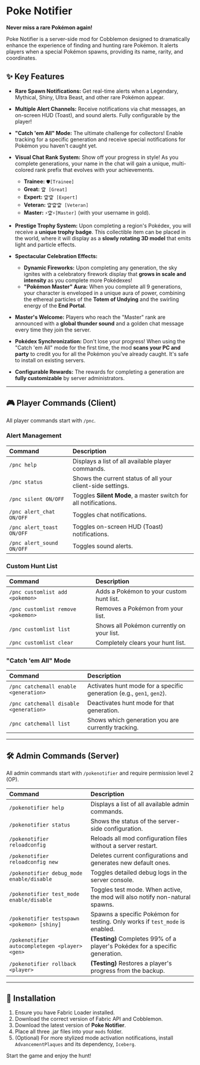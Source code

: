 # Poke Notifier

**Never miss a rare Pokémon again!**

Poke Notifier is a server-side mod for Cobblemon designed to dramatically enhance the experience of finding and hunting rare Pokémon. It alerts players when a special Pokémon spawns, providing its name, rarity, and coordinates.


## ✨ Key Features

- **Rare Spawn Notifications:** Get real-time alerts when a Legendary, Mythical, Shiny, Ultra Beast, and other rare Pokémon appear.


- **Multiple Alert Channels:** Receive notifications via chat messages, an on-screen HUD (Toast), and sound alerts. Fully configurable by the player!
- **"Catch 'em All" Mode:** The ultimate challenge for collectors! Enable tracking for a specific generation and receive special notifications for Pokémon you haven't caught yet.
- **Visual Chat Rank System:** Show off your progress in style! As you complete generations, your name in the chat will gain a unique, multi-colored rank prefix that evolves with your achievements.
  - **Trainee:** `🛡[Trainee]`
  - **Great:** `🏆 [Great]`
  - **Expert:** `🏆🏆 [Expert]`
  - **Veteran:** `🏆🏆🏆 [Veteran]`
  - **Master:** `⚡🏆⚡[Master]` (with your username in gold).


- **Prestige Trophy System:** Upon completing a region's Pokédex, you will receive a **unique trophy badge**. This collectible item can be placed in the world, where it will display as a **slowly rotating 3D model** that emits light and particle effects.

- **Spectacular Celebration Effects:**
  - **Dynamic Fireworks:** Upon completing any generation, the sky ignites with a celebratory firework display that **grows in scale and intensity** as you complete more Pokédexes!
  - **"Pokémon Master" Aura:** When you complete all 9 generations, your character is enveloped in a unique aura of power, combining the ethereal particles of the **Totem of Undying** and the swirling energy of the **End Portal**.


- **Master's Welcome:** Players who reach the "Master" rank are announced with a **global thunder sound** and a golden chat message every time they join the server.
- **Pokédex Synchronization:** Don't lose your progress! When using the "Catch 'em All" mode for the first time, the mod **scans your PC and party** to credit you for all the Pokémon you've already caught. It's safe to install on existing servers.
- **Configurable Rewards:** The rewards for completing a generation are **fully customizable** by server administrators.

---

## 🎮 Player Commands (Client)

All player commands start with `/pnc`.

### Alert Management
| Command                 | Description                                                      |
| :---------------------- | :--------------------------------------------------------------- |
| `/pnc help`             | Displays a list of all available player commands.                |
| `/pnc status`           | Shows the current status of all your client-side settings.       |
| `/pnc silent ON/OFF`    | Toggles **Silent Mode**, a master switch for all notifications.    |
| `/pnc alert_chat ON/OFF`  | Toggles chat notifications.                                      |
| `/pnc alert_toast ON/OFF` | Toggles on-screen HUD (Toast) notifications.                     |
| `/pnc alert_sound ON/OFF` | Toggles sound alerts.                                            |

### Custom Hunt List
| Command                       | Description                               |
| :---------------------------- | :---------------------------------------- |
| `/pnc customlist add <pokemon>`   | Adds a Pokémon to your custom hunt list.  |
| `/pnc customlist remove <pokemon>`| Removes a Pokémon from your list.       |
| `/pnc customlist list`        | Shows all Pokémon currently on your list. |
| `/pnc customlist clear`       | Completely clears your hunt list.         |

### "Catch 'em All" Mode
| Command                           | Description                                                      |
| :-------------------------------- | :--------------------------------------------------------------- |
| `/pnc catchemall enable <generation>` | Activates hunt mode for a specific generation (e.g., `gen1`, `gen2`). |
| `/pnc catchemall disable <generation>`| Deactivates hunt mode for that generation.                     |
| `/pnc catchemall list`            | Shows which generation you are currently tracking.               |

---

## 🛠️ Admin Commands (Server)

All admin commands start with `/pokenotifier` and require permission level 2 (OP).

| Command                                   | Description                                                                    |
| :---------------------------------------- | :----------------------------------------------------------------------------- |
| `/pokenotifier help`                      | Displays a list of all available admin commands.                               |
| `/pokenotifier status`                    | Shows the status of the server-side configuration.                             |
| `/pokenotifier reloadconfig`              | Reloads all mod configuration files without a server restart.                  |
| `/pokenotifier reloadconfig new`          | Deletes current configurations and generates new default ones.                 |
| `/pokenotifier debug_mode enable/disable` | Toggles detailed debug logs in the server console.                             |
| `/pokenotifier test_mode enable/disable`  | Toggles test mode. When active, the mod will also notify non-natural spawns. |
| `/pokenotifier testspawn <pokemon> [shiny]` | Spawns a specific Pokémon for testing. Only works if `test_mode` is enabled.   |
| `/pokenotifier autocompletegen <player> <gen>` | **(Testing)** Completes 99% of a player's Pokédex for a specific generation. |
| `/pokenotifier rollback <player>`         | **(Testing)** Restores a player's progress from the backup.                    |

---

## 🔧 Installation

1.  Ensure you have Fabric Loader installed.
2.  Download the correct version of Fabric API and Cobblemon.
3.  Download the latest version of **Poke Notifier**.
4.  Place all three .jar files into your `mods` folder.
5.  (Optional) For more stylized mode activation notifications, install `AdvancementPlaques` and its dependency, `Iceberg`.

Start the game and enjoy the hunt!